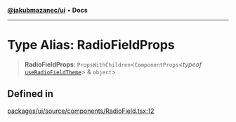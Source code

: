 [**@jakubmazanec/ui**](../README.md) • **Docs**

---

# Type Alias: RadioFieldProps

> **RadioFieldProps**: `PropsWithChildren`\<`ComponentProps`\<_typeof_
> [`useRadioFieldTheme`](../functions/useRadioFieldTheme.md)\> & `object`\>

## Defined in

[packages/ui/source/components/RadioField.tsx:12](https://github.com/jakubmazanec/tools/blob/863f04cbbb9368fd023f0309084819aa9247d808/packages/ui/source/components/RadioField.tsx#L12)
